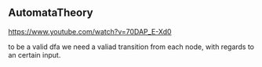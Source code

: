 ## AutomataTheory

<https://www.youtube.com/watch?v=70DAP_E-Xd0>

to be a valid dfa we need a valiad transition from each node, with regards to an certain input.

